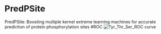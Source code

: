 # PredPSite
PredPSite: Boosting multiple kernel extreme learning machines for accurate prediction of protein phosphorylation sites 
#ROC 
![Tyr_Thr_Ser_ROC curve](https://user-images.githubusercontent.com/55117772/177105130-178d6a92-c5ed-48f7-bdef-63364dcc050b.jpg)
